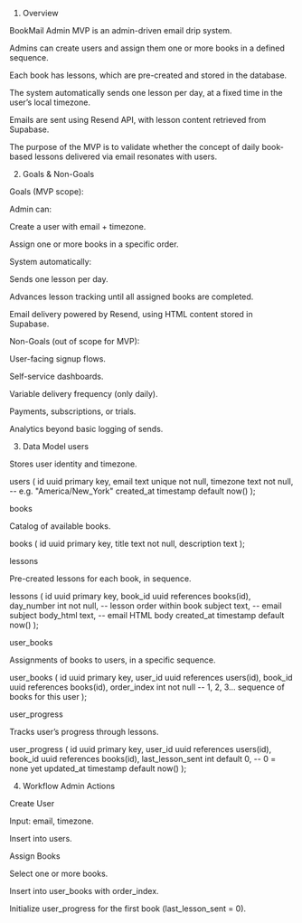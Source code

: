 1. Overview

BookMail Admin MVP is an admin-driven email drip system.

Admins can create users and assign them one or more books in a defined sequence.

Each book has lessons, which are pre-created and stored in the database.

The system automatically sends one lesson per day, at a fixed time in the user’s local timezone.

Emails are sent using Resend API, with lesson content retrieved from Supabase.

The purpose of the MVP is to validate whether the concept of daily book-based lessons delivered via email resonates with users.

2. Goals & Non-Goals

Goals (MVP scope):

Admin can:

Create a user with email + timezone.

Assign one or more books in a specific order.

System automatically:

Sends one lesson per day.

Advances lesson tracking until all assigned books are completed.

Email delivery powered by Resend, using HTML content stored in Supabase.

Non-Goals (out of scope for MVP):

User-facing signup flows.

Self-service dashboards.

Variable delivery frequency (only daily).

Payments, subscriptions, or trials.

Analytics beyond basic logging of sends.

3. Data Model
users

Stores user identity and timezone.

users (
  id uuid primary key,
  email text unique not null,
  timezone text not null,         -- e.g. "America/New_York"
  created_at timestamp default now()
);

books

Catalog of available books.

books (
  id uuid primary key,
  title text not null,
  description text
);

lessons

Pre-created lessons for each book, in sequence.

lessons (
  id uuid primary key,
  book_id uuid references books(id),
  day_number int not null,        -- lesson order within book
  subject text,                   -- email subject
  body_html text,                 -- email HTML body
  created_at timestamp default now()
);

user_books

Assignments of books to users, in a specific sequence.

user_books (
  id uuid primary key,
  user_id uuid references users(id),
  book_id uuid references books(id),
  order_index int not null        -- 1, 2, 3... sequence of books for this user
);

user_progress

Tracks user’s progress through lessons.

user_progress (
  id uuid primary key,
  user_id uuid references users(id),
  book_id uuid references books(id),
  last_lesson_sent int default 0, -- 0 = none yet
  updated_at timestamp default now()
);

4. Workflow
Admin Actions

Create User

Input: email, timezone.

Insert into users.

Assign Books

Select one or more books.

Insert into user_books with order_index.

Initialize user_progress for the first book (last_lesson_sent = 0).